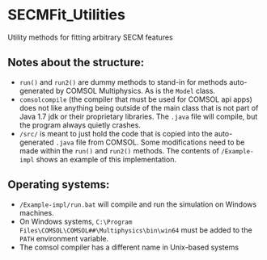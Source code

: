 # SECMFit_Utilities
Utility methods for fitting arbitrary SECM features

## Notes about the structure:
- `run()` and `run2()` are dummy methods to stand-in for methods auto-generated by COMSOL Multiphysics. As is the `Model` class.
- `comsolcompile` (the compiler that must be used for COMSOL api apps) does not like anything being outside of the main class that is not part of Java 1.7 jdk or their proprietary libraries. The `.java` file will compile, but the program always quietly crashes.
- `/src/` is meant to just hold the code that is copied into the auto-generated `.java` file from COMSOL. Some modifications need to be made within the `run()` and `run2()` methods. The contents of `/Example-impl` shows an example of this implementation.

## Operating systems:
- `/Example-impl/run.bat` will compile and run the simulation on Windows machines.
- On Windows systems, `C:\Program Files\COMSOL\COMSOL##\Multiphysics\bin\win64` must be added to the `PATH` environment variable.
- The comsol compiler has a different name in Unix-based systems
